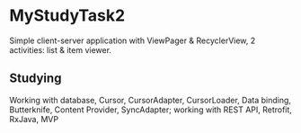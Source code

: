 # MyStudyTask2
Simple client-server application with ViewPager & RecyclerView, 2 activities: list & item viewer.
## Studying
Working with database, Cursor, CursorAdapter, CursorLoader, Data binding, Butterknife, Content Provider, SyncAdapter;
working with REST API, Retrofit, RxJava, MVP
